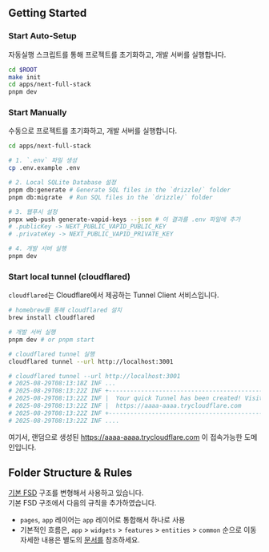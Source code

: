 ## Getting Started

### Start Auto-Setup

자동실행 스크립트를 통해 프로젝트를 초기화하고, 개발 서버를 실행합니다.

```bash
cd $ROOT
make init
cd apps/next-full-stack
pnpm dev
```

### Start Manually

수동으로 프로젝트를 초기화하고, 개발 서버를 실행합니다.

```bash
cd apps/next-full-stack

# 1. `.env` 파일 생성
cp .env.example .env

# 2. Local SQLite Database 설정
pnpm db:generate # Generate SQL files in the `drizzle/` folder
pnpm db:migrate  # Run SQL files in the `drizzle/` folder

# 3. 웹푸시 설정
pnpx web-push generate-vapid-keys --json # 이 결과를 .env 파일에 추가
# .publicKey -> NEXT_PUBLIC_VAPID_PUBLIC_KEY
# .privateKey -> NEXT_PUBLIC_VAPID_PRIVATE_KEY

# 4. 개발 서버 실행
pnpm dev
```

### Start local tunnel (cloudflared)

`cloudflared`는 Cloudflare에서 제공하는 Tunnel Client 서비스입니다.


```bash
# homebrew를 통해 cloudflared 설치
brew install cloudflared

# 개발 서버 실행
pnpm dev # or pnpm start

# cloudflared tunnel 실행
cloudflared tunnel --url http://localhost:3001

# cloudflared tunnel --url http://localhost:3001
# 2025-08-29T08:13:18Z INF ...
# 2025-08-29T08:13:22Z INF +--------------------------------------------------------------------------------------------+
# 2025-08-29T08:13:22Z INF |  Your quick Tunnel has been created! Visit it at (it may take some time to be reachable):  |
# 2025-08-29T08:13:22Z INF |  https://aaaa-aaaa.trycloudflare.com                                        |
# 2025-08-29T08:13:22Z INF +--------------------------------------------------------------------------------------------+
# 2025-08-29T08:13:22Z INF ....
```
여기서, 랜덤으로 생성된 https://aaaa-aaaa.trycloudflare.com 이 접속가능한 도메인입니다.


## Folder Structure & Rules

[기본 FSD](https://feature-sliced.design/kr/docs/get-started/overview) 구조를 변형해서 사용하고 있습니다.  
기본 FSD 구조에서 다음의 규칙을 추가하였습니다.

- `pages`, `app` 레이어는 `app` 레이어로 통합해서 하나로 사용
- 기본적인 흐름은, `app` > `widgets` > `features` > `entities` > `common` 순으로 이동
자세한 내용은 별도의 [문서를](./GUIDES.md) 참조하세요.

